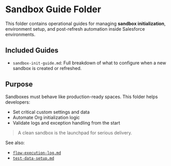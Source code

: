 # Sandbox Guide Folder

This folder contains operational guides for managing **sandbox initialization**, environment setup, and post-refresh automation inside Salesforce environments.

## Included Guides

- `sandbox-init-guide.md`: Full breakdown of what to configure when a new sandbox is created or refreshed.

## Purpose

Sandboxes must behave like production-ready spaces. This folder helps developers:
- Set critical custom settings and data
- Automate Org initialization logic
- Validate logs and exception handling from the start

> A clean sandbox is the launchpad for serious delivery.

See also:
- [`flow-execution-log.md`](../logging/flow-execution-log.md)
- [`test-data-setup.md`](../testing/test-data-setup.md)

